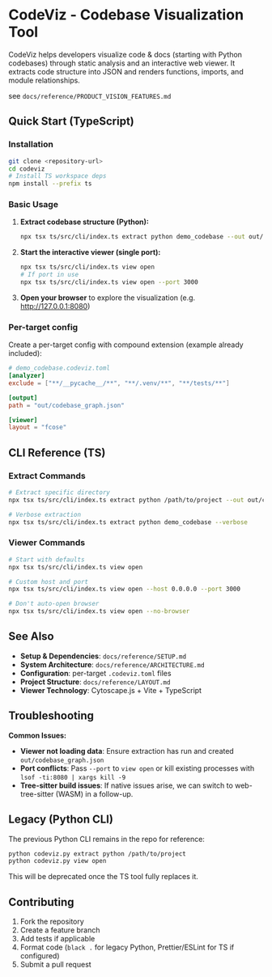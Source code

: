 # CodeViz - Codebase Visualization Tool

CodeViz helps developers visualize code & docs (starting with Python codebases) through static analysis and an interactive web viewer. It extracts code structure into JSON and renders functions, imports, and module relationships.

see `docs/reference/PRODUCT_VISION_FEATURES.md`

## Quick Start (TypeScript)

### Installation

```bash
git clone <repository-url>
cd codeviz
# Install TS workspace deps
npm install --prefix ts
```

### Basic Usage

1. **Extract codebase structure (Python):**
   ```bash
   npx tsx ts/src/cli/index.ts extract python demo_codebase --out out/codebase_graph.json
   ```

2. **Start the interactive viewer (single port):**
   ```bash
   npx tsx ts/src/cli/index.ts view open
   # If port in use
   npx tsx ts/src/cli/index.ts view open --port 3000
   ```

3. **Open your browser** to explore the visualization (e.g. http://127.0.0.1:8080)

### Per-target config

Create a per-target config with compound extension (example already included):

```toml
# demo_codebase.codeviz.toml
[analyzer]
exclude = ["**/__pycache__/**", "**/.venv/**", "**/tests/**"]

[output]
path = "out/codebase_graph.json"

[viewer]
layout = "fcose"
```

## CLI Reference (TS)

### Extract Commands

```bash
# Extract specific directory
npx tsx ts/src/cli/index.ts extract python /path/to/project --out out/codebase_graph.json

# Verbose extraction
npx tsx ts/src/cli/index.ts extract python demo_codebase --verbose
```

### Viewer Commands

```bash
# Start with defaults
npx tsx ts/src/cli/index.ts view open

# Custom host and port
npx tsx ts/src/cli/index.ts view open --host 0.0.0.0 --port 3000

# Don't auto-open browser
npx tsx ts/src/cli/index.ts view open --no-browser
```

## See Also

- **Setup & Dependencies**: `docs/reference/SETUP.md`
- **System Architecture**: `docs/reference/ARCHITECTURE.md`
- **Configuration**: per-target `.codeviz.toml` files
- **Project Structure**: `docs/reference/LAYOUT.md`
- **Viewer Technology**: Cytoscape.js + Vite + TypeScript

## Troubleshooting

**Common Issues:**
- **Viewer not loading data**: Ensure extraction has run and created `out/codebase_graph.json`
- **Port conflicts**: Pass `--port` to `view open` or kill existing processes with `lsof -ti:8080 | xargs kill -9`
- **Tree-sitter build issues**: If native issues arise, we can switch to web-tree-sitter (WASM) in a follow-up.

## Legacy (Python CLI)

The previous Python CLI remains in the repo for reference:

```bash
python codeviz.py extract python /path/to/project
python codeviz.py view open
```

This will be deprecated once the TS tool fully replaces it.

## Contributing

1. Fork the repository
2. Create a feature branch
3. Add tests if applicable
4. Format code (`black .` for legacy Python, Prettier/ESLint for TS if configured)
5. Submit a pull request